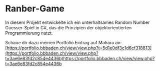 # Ranber-Game
In diesem Projekt entwickelte ich ein unterhaltsames Random Number Guesser-Spiel in C#, das die Prinzipien der objektorientierten Programmierung nutzt. 

Schaue dir dazu meinen Portfolio Eintrag auf Mahara an:
[https://portfolio.bbbaden.ch/view/view.php?t=5d1e0df3c1d6cf318813](https://portfolio.bbbaden.ch/view/view.php?t=3ae6e83fd2c854e4436b)https://portfolio.bbbaden.ch/view/view.php?t=3ae6e83fd2c854e4436b
